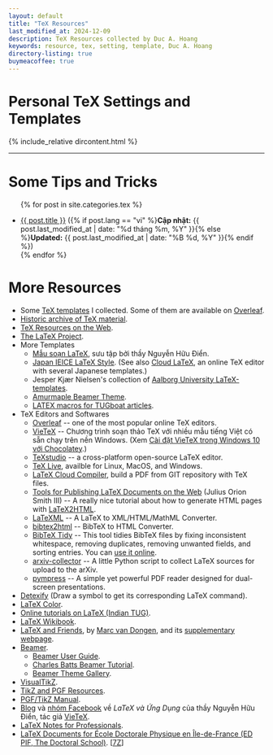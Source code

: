 ```yaml
---
layout: default
title: "TeX Resources"
last_modified_at: 2024-12-09
description: TeX Resources collected by Duc A. Hoang
keywords: resource, tex, setting, template, Duc A. Hoang
directory-listing: true
buymeacoffee: true
---
```


# Personal TeX Settings and Templates

<div class="directory-listing" markdown="1">
{% include_relative dircontent.html %}
</div>

-----

# Some Tips and Tricks

<ul>

{% for post in site.categories.tex %}
<li><a href="{{ post.url }}">{{ post.title }}</a> <time datetime="{{ post.date | date_to_xmlschema }}" itemprop="datePublished">({% if post.lang == "vi" %}<b>Cập nhật:</b> {{ post.last_modified_at | date: "%d tháng %m, %Y" }}{% else %}<b>Updated:</b> {{ post.last_modified_at | date: "%B %d, %Y" }}{% endif %})</time></li>
{% endfor %}

</ul>

# More Resources

* Some [TeX templates](https://github.com/hoanganhduc/TeX-Templates) I collected. Some of them are available on [Overleaf](https://www.overleaf.com/latex/templates?q=Duc+A.+Hoang).
* [Historic archive of TeX material](https://www.tug.org/historic/).
* [TeX Resources on the Web](https://www.tug.org/interest.html).
* [The LaTeX Project](https://www.latex-project.org/).
* More Templates
  * [Mẫu soạn LaTeX](https://vietex.blog.fc2.com/blog-entry-182.html), sưu tập bởi thầy Nguyễn Hữu Điển.
  * [Japan IEICE LaTeX Style](https://www.ieice.org/ftp/index-e.html). (See also [Cloud LaTeX](https://cloudlatex.io/), an online TeX editor with several Japanese templates.)
  * Jesper Kjær Nielsen's collection of [Aalborg University LaTeX-templates](https://github.com/jkjaer/aauLatexTemplates).
  * [Amurmaple Beamer Theme](https://gitlab.gutenberg-asso.fr/mchupin/amurmaple).
  * [LATEX macros for TUGboat articles](https://ctan.org/pkg/tugboat).
* TeX Editors and Softwares
  * [Overleaf](https://www.overleaf.com/) -- one of the most popular online TeX editors.
  * [VieTeX](https://nhdien.wordpress.com/) -- Chương trình soạn thảo TeX với nhiều mẫu tiếng Việt có sẵn chạy trên nền Windows. (Xem [Cài đặt VieTeX trong Windows 10 với Chocolatey](https://hoanganhduc.github.io/blog/2020/12/21/c%C3%A0i-%C4%91%E1%BA%B7t-vietex-trong-windows-10-v%E1%BB%9Bi-chocolatey/).)
  * [TeXstudio](https://www.texstudio.org/) -- a cross-platform open-source LaTeX editor.
  * [TeX Live](https://www.tug.org/texlive/), availble for Linux, MacOS, and Windows.
  * [LaTeX Cloud Compiler](https://latexonline.cc/), build a PDF from GIT repository with TeX files.
  * [Tools for Publishing LaTeX Documents on the Web](https://ccrma.stanford.edu/~jos/webpub/webpub.html) (Julius Orion Smith III) -- A really nice tutorial about how to generate HTML pages with [LaTeX2HTML](https://www.latex2html.org/).
  * [LaTeXML](https://dlmf.nist.gov/LaTeXML/) -- A LaTeX to XML/HTML/MathML Converter.
  * [bibtex2html](https://www.lri.fr/~filliatr/bibtex2html/) -- BibTeX to HTML Converter.
  * [BibTeX Tidy](https://github.com/FlamingTempura/bibtex-tidy) -- This tool tidies BibTeX files by fixing inconsistent whitespace, removing duplicates, removing unwanted fields, and sorting entries. You can [use it online](https://flamingtempura.github.io/bibtex-tidy/).
  * [arxiv-collector](https://github.com/djsutherland/arxiv-collector) -- A little Python script to collect LaTeX sources for upload to the arXiv.
  * [pympress](https://github.com/Cimbali/pympress) -- A simple yet powerful PDF reader designed for dual-screen presentations.
* [Detexify](http://detexify.kirelabs.org/classify.html) (Draw a symbol to get its corresponding LaTeX command).
* [LaTeX Color](http://latexcolor.com/).
* [Online tutorials on LaTeX (Indian TUG)](https://www.tug.org/tutorials/tugindia/).
* [LaTeX Wikibook](https://en.wikibooks.org/wiki/LaTeX/).
* [LaTeX and Friends](https://www.springer.com/gp/book/9783642238154), by [Marc van Dongen](http://csweb.ucc.ie/~dongen), and its [supplementary webpage](http://csweb.ucc.ie/~dongen/LAF/LAF.html).
* [Beamer](https://github.com/josephwright/beamer).
  * [Beamer User Guide](http://tug.ctan.org/macros/latex/contrib/beamer/doc/beameruserguide.pdf).
  * [Charles Batts Beamer Tutorial](https://www.uncg.edu/cmp/reu/presentations/Charles\%20Batts\%20-\%20Beamer\%20Tutorial.pdf).
  * [Beamer Theme Gallery](http://www.deic.uab.es/~iblanes/beamer_gallery/).
* [VisualTikZ](https://ctan.org/pkg/visualtikz).
* [TikZ and PGF Resources](http://www.texample.net/tikz/resources/).
* [PGF/TikZ Manual](https://tikz.dev/).
* [Blog](https://vietex.blog.fc2.com/) và [nhóm Facebook](https://www.facebook.com/groups/vietex/) về *LaTeX và Ứng Dụng* của thầy Nguyễn Hữu Điển, tác giả [VieTeX](https://nhdien.wordpress.com/).
* [LaTeX Notes for Professionals](https://goalkicker.com/LaTeXBook/).
* [LaTeX Documents for École Doctorale Physique en Île-de-France (ED PIF, The Doctoral School)](https://www.edpif.org/documents/?f=latex). [[7Z](edpif_latex.7z)]